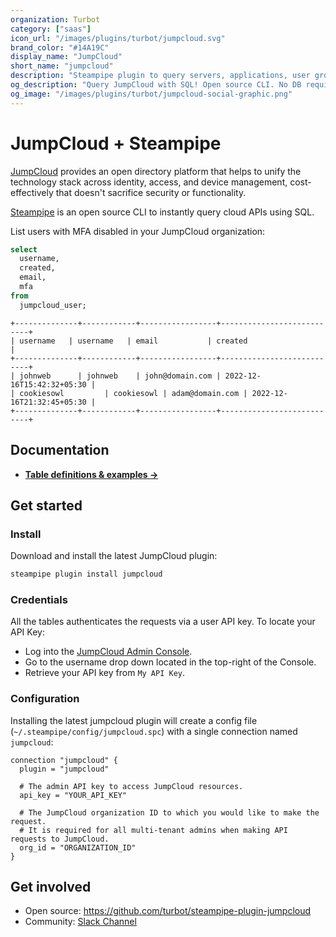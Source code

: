 ```yaml
---
organization: Turbot
category: ["saas"]
icon_url: "/images/plugins/turbot/jumpcloud.svg"
brand_color: "#14A19C"
display_name: "JumpCloud"
short_name: "jumpcloud"
description: "Steampipe plugin to query servers, applications, user groups, and more from your JumpCloud organization."
og_description: "Query JumpCloud with SQL! Open source CLI. No DB required."
og_image: "/images/plugins/turbot/jumpcloud-social-graphic.png"
---
```


# JumpCloud + Steampipe

[JumpCloud](https://jumpcloud.com) provides an open directory platform that helps to unify the technology stack across identity, access, and device management, cost-effectively that doesn't sacrifice security or functionality.

[Steampipe](https://steampipe.io) is an open source CLI to instantly query cloud APIs using SQL.

List users with MFA disabled in your JumpCloud organization:

```sql
select
  username,
  created,
  email,
  mfa
from
  jumpcloud_user;
```

```
+--------------+------------+-----------------+---------------------------+
| username   | username   | email           | created                   |
+--------------+------------+-----------------+---------------------------+
| johnweb      | johnweb    | john@domain.com | 2022-12-16T15:42:32+05:30 |
| cookiesowl         | cookiesowl | adam@domain.com | 2022-12-16T21:32:45+05:30 |
+--------------+------------+-----------------+---------------------------+
```

## Documentation

- **[Table definitions & examples →](/plugins/turbot/jumpcloud/tables)**

## Get started

### Install

Download and install the latest JumpCloud plugin:

```bash
steampipe plugin install jumpcloud
```

### Credentials

All the tables authenticates the requests via a user API key. To locate your API Key:

- Log into the [JumpCloud Admin Console](https://console.jumpcloud.com).
- Go to the username drop down located in the top-right of the Console.
- Retrieve your API key from `My API Key`.

### Configuration

Installing the latest jumpcloud plugin will create a config file (`~/.steampipe/config/jumpcloud.spc`) with a single connection named `jumpcloud`:

```hcl
connection "jumpcloud" {
  plugin = "jumpcloud"

  # The admin API key to access JumpCloud resources.
  api_key = "YOUR_API_KEY"

  # The JumpCloud organization ID to which you would like to make the request.
  # It is required for all multi-tenant admins when making API requests to JumpCloud.
  org_id = "ORGANIZATION_ID"
}
```

## Get involved

- Open source: https://github.com/turbot/steampipe-plugin-jumpcloud
- Community: [Slack Channel](https://steampipe.io/community/join)
